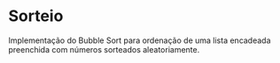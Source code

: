 # Sorteio

Implementação do Bubble Sort para ordenação de uma lista encadeada preenchida com números sorteados aleatoriamente.